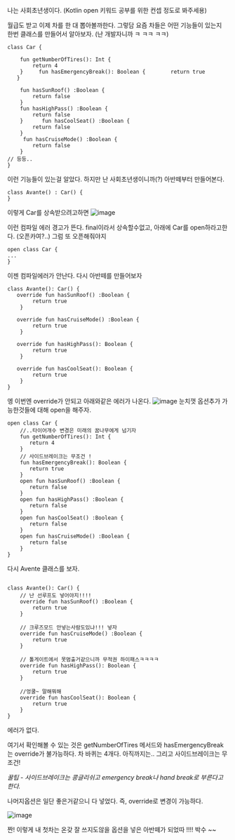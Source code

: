 나는 사회초년생이다. (Kotlin open 키워드 공부를 위한 컨셉 정도로 봐주세용)

월급도 받고 이제 차를 한 대 뽑아볼까한다.
그렇담 요즘 차들은 어떤 기능들이 있는지 한번 클래스를 만들어서 알아보자. (난 개발자니까 ㅋ ㅋㅋ ㅋㅋ)

```
class Car {

    fun getNumberOfTires(): Int {
        return 4
    }     fun hasEmergencyBreak(): Boolean {    	return true
   }
    
    fun hasSunRoof() :Boolean {
        return false
    }     
    fun hasHighPass() :Boolean {
        return false
    }      fun hasCoolSeat() :Boolean {
        return false
    }
     fun hasCruiseMode() :Boolean {
        return false
    }
// 등등.. 
}
```

이런 기능들이 있는걸 알았다.
하지만 난 사회초년생이니까(?) 아반떼부터 만들어본다.

```
class Avante() : Car() {
}
```
이렇게 Car를 상속받으려고하면
![image](https://user-images.githubusercontent.com/67831290/106780161-109acd80-668b-11eb-87f9-5429d7971e91.png)

이런 컴파일 에러 경고가 뜬다.
final이라서 상속할수없고, 아래에 Car를 open하라고한다. (오픈카여?..)
그럼 또 오픈해줘야지

```
open class Car {
...
}
```
이젠 컴파일에러가 안난다. 
다시 아반떼를 만들어보자

```
class Avante(): Car() {
   override fun hasSunRoof() :Boolean {
        return true
    }

   override fun hasCruiseMode() :Boolean {
        return true
    }

   override fun hasHighPass(): Boolean {
        return true
    }

   override fun hasCoolSeat(): Boolean {
        return true
    }
}
```
엥 이번엔 override가 안되고 아래와같은 에러가 나온다.
![image](https://user-images.githubusercontent.com/67831290/106780186-15f81800-668b-11eb-9543-a0da9c265a6f.png)
눈치껏 옵션추가 가능한것들에 대해 open을 해주자.

```
open class Car {
    //..타이어개수 변경은 미래의 꿈나무에게 넘기자
    fun getNumberOfTires(): Int {
       return 4
    }
    // 사이드브레이크는 무조건 !
    fun hasEmergencyBreak(): Boolean {
       return true
    }
    open fun hasSunRoof() :Boolean {
       return false
    }
    open fun hasHighPass() :Boolean {
       return false
    }
    open fun hasCoolSeat() :Boolean {
       return false
    }
    open fun hasCruiseMode() :Boolean {
       return false
    }
}

```
다시 Avente 클래스를 보자.
```

class Avante(): Car() {
    // 난 선루프도 넣어야지!!!!
    override fun hasSunRoof() :Boolean {
        return true
    }

    // 크루즈모드 안넣는사람도있냐!!! 넣자
    override fun hasCruiseMode() :Boolean {
        return true
    }

    // 톨게이트에서 못멈출거같으니까 무적권 하이패스ㅋㅋㅋㅋ
    override fun hasHighPass(): Boolean {
        return true
    }

    //엉쿨~ 말해뭐해
    override fun hasCoolSeat(): Boolean {
        return true
    }
}
```
에러가 없다.

여기서 확인해볼 수 있는 것은 getNumberOfTires 메서드와 hasEmergencyBreak는 override가 불가능하다.
차 바퀴는 4개다. 아직까지는..
그리고 사이드브레이크는 무조건! 

*꿀팁 - 사이드브레이크는 콩글리쉬고 emergency break나 hand break로 부른다고 한다.*

나머지옵션은 일단 좋은거같으니 다 넣었다. 즉, override로 변경이 가능하다.

![image](https://user-images.githubusercontent.com/67831290/106780222-1d1f2600-668b-11eb-90e3-be0ef1b4e7a6.png)

짠! 이렇게 내 첫차는 온갖 잘 쓰지도않을 옵션을 넣은 아반떼가 되었따 !!!! 박수 ~~
